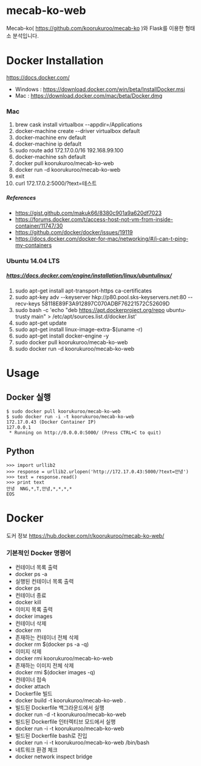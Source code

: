 # mecab-ko-web
Mecab-ko( https://github.com/koorukuroo/mecab-ko )와 Flask를 이용한 형태소 분석입니다.

# Docker Installation
https://docs.docker.com/
- Windows : https://download.docker.com/win/beta/InstallDocker.msi
- Mac : https://download.docker.com/mac/beta/Docker.dmg

### Mac
1. brew cask install virtualbox --appdir=/Applications
2. docker-machine create --driver virtualbox default
3. docker-machine env default
4. docker-machine ip default
5. sudo route add 172.17.0.0/16 192.168.99.100
6. docker-machine ssh default
7. docker pull koorukuroo/mecab-ko-web
8. docker run -d koorukuroo/mecab-ko-web
9. exit
10. curl 172.17.0.2:5000/?text=테스트

##### References
- https://gist.github.com/makuk66/8380c901a9a620df7023
- https://forums.docker.com/t/access-host-not-vm-from-inside-container/11747/30
- https://github.com/docker/docker/issues/19119
- https://docs.docker.com/docker-for-mac/networking/#/i-can-t-ping-my-containers

### Ubuntu 14.04 LTS 
##### https://docs.docker.com/engine/installation/linux/ubuntulinux/
1. sudo apt-get install apt-transport-https ca-certificates
2. sudo apt-key adv --keyserver hkp://p80.pool.sks-keyservers.net:80 --recv-keys 58118E89F3A912897C070ADBF76221572C52609D
3. sudo bash -c 'echo "deb https://apt.dockerproject.org/repo ubuntu-trusty main" > /etc/apt/sources.list.d/docker.list'
4. sudo apt-get update
5. sudo apt-get install linux-image-extra-$(uname -r)
6. sudo apt-get install docker-engine -y
7. sudo docker pull koorukuroo/mecab-ko-web
8. sudo docker run -d koorukuroo/mecab-ko-web


# Usage
## Docker 실행
```
$ sudo docker pull koorukuroo/mecab-ko-web
$ sudo docker run -i -t koorukuroo/mecab-ko-web
172.17.0.43 (Docker Container IP)
127.0.0.1
 * Running on http://0.0.0.0:5000/ (Press CTRL+C to quit)
```
## Python
```
>>> import urllib2
>>> response = urllib2.urlopen('http://172.17.0.43:5000/?text=안녕')
>>> text = response.read()
>>> print text
안녕	NNG,*,T,안녕,*,*,*,*
EOS
```

# Docker
도커 정보
https://hub.docker.com/r/koorukuroo/mecab-ko-web/

### 기본적인 Docker 명령어
- 컨테이너 목록 출력
 - docker ps -a
- 실행된 컨테이너 목록 출력
 - docker ps
- 컨테이너 종료
 - docker kill <CONTAINER ID>
- 이미지 목록 출력
 - docker images
- 컨테이너 삭제
 - docker rm <CONTAINER ID>
- 존재하는 컨테이너 전체 삭제
 - docker rm $(docker ps -a -q)
- 이미지 삭제
 - docker rmi koorukuroo/mecab-ko-web
- 존재하는 이미지 전체 삭제
 - docker rmi $(docker images -q)
- 컨테이너 접속
 - docker attach <CONTAINER ID>
- Dockerfile 빌드
 - docker build -t koorukuroo/mecab-ko-web .
- 빌드된 Dockerfile 백그라운드에서 실행
 - docker run -d -t koorukuroo/mecab-ko-web
- 빌드된 Dockerfile 인터렉티브 모드에서 실행
 - docker run -i -t koorukuroo/mecab-ko-web
- 빌드된 Dockerfile bash로 진입
 - docker run -i -t koorukuroo/mecab-ko-web /bin/bash
- 네트워크 환경 체크
 - docker network inspect bridge
